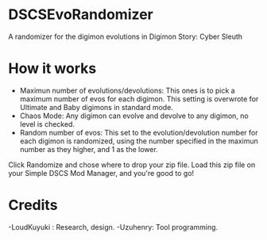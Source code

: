 # DSCSEvoRandomizer
A randomizer for the digimon evolutions in Digimon Story: Cyber Sleuth

# How it works

- Maximun number of evolutions/devolutions: This ones is to pick a maximum number of evos for each digimon. This setting is overwrote for Ultimate and Baby digimons in standard mode.
- Chaos Mode: Any digimon can evolve and devolve to any digimon, no level is checked.
- Random number of evos: This set to the evolution/devolution number for each digimon is randomized, using the number specified in the maximun number as they higher, and 1 as the lower.

Click Randomize and chose where to drop your zip file. Load this zip file on your Simple DSCS Mod Manager, and you're good to go!

# Credits
-LoudKuyuki : Research, design.
-Uzuhenry: Tool programming.
